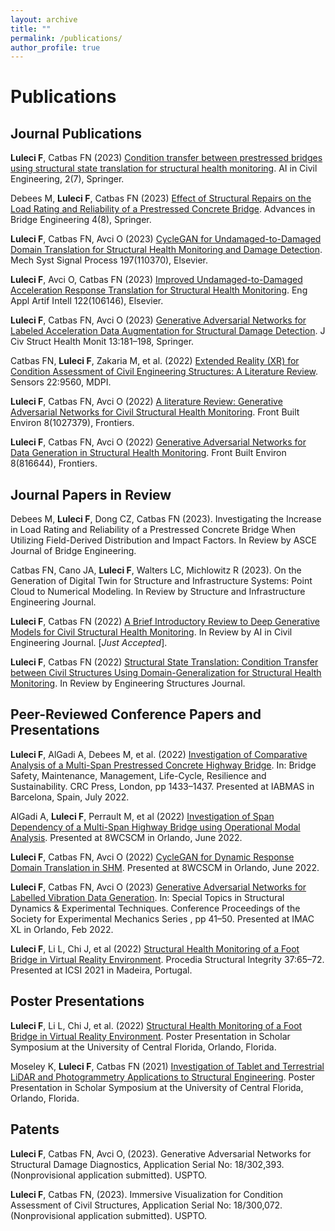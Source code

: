 ```yaml
---
layout: archive
title: ""
permalink: /publications/
author_profile: true
---
```


# Publications

## Journal Publications

**Luleci F**, Catbas FN (2023) [Condition transfer between prestressed bridges using structural state translation for structural health monitoring](https://doi.org/10.1007/s43503-023-00016-0). AI in Civil Engineering, 2(7), Springer.

Debees M, **Luleci F**, Catbas FN (2023) [Effect of Structural Repairs on the Load Rating and Reliability of a Prestressed Concrete Bridge](https://doi.org/10.1186/s43251-023-00087-0). Advances in Bridge Engineering 4(8), Springer.

**Luleci F**, Catbas FN, Avci O (2023) [CycleGAN for Undamaged-to-Damaged Domain Translation for Structural Health Monitoring and Damage Detection]( https://doi.org/10.1016/j.ymssp.2023.110370). Mech Syst Signal Process 197(110370), Elsevier. 

**Luleci F**, Avci O, Catbas FN (2023) [Improved Undamaged-to-Damaged Acceleration Response Translation for Structural Health Monitoring](https://doi.org/10.1016/j.engappai.2023.106146). Eng Appl Artif Intell 122(106146), Elsevier. 

**Luleci F**, Catbas FN, Avci O (2023) [Generative Adversarial Networks for Labeled Acceleration Data Augmentation for Structural Damage Detection](https://doi.org/10.1007/s13349-022-00627-8). J Civ Struct Health Monit 13:181–198, Springer. 

Catbas FN, **Luleci F**, Zakaria M, et al. (2022) [Extended Reality (XR) for Condition Assessment of Civil Engineering Structures: A Literature Review](https://doi.org/10.3390/s22239560). Sensors 22:9560, MDPI.  

**Luleci F**, Catbas FN, Avci O (2022) [A literature Review: Generative Adversarial Networks for Civil Structural Health Monitoring](https://doi.org/10.3389/fbuil.2022.1027379). Front Built Environ 8(1027379), Frontiers.

**Luleci F**, Catbas FN, Avci O (2022) [Generative Adversarial Networks for Data Generation in Structural Health Monitoring](https://doi.org/10.3389/fbuil.2022.816644). Front Built Environ 8(816644), Frontiers. 

## Journal Papers in Review

Debees M, **Luleci F**, Dong CZ, Catbas FN (2023). Investigating the Increase in Load Rating and Reliability of a Prestressed Concrete Bridge When Utilizing Field-Derived Distribution and Impact Factors. In Review by ASCE Journal of Bridge Engineering.

Catbas FN, Cano JA, **Luleci F**, Walters LC, Michlowitz R (2023). On the Generation of Digital Twin for Structure and Infrastructure Systems: Point Cloud to Numerical Modeling. In Review by Structure and Infrastructure Engineering Journal.

**Luleci F**, Catbas FN (2022) [A Brief Introductory Review to Deep Generative Models for Civil Structural Health Monitoring](https://doi.org/10.13140/RG.2.2.10438.55361). In Review by AI in Civil Engineering Journal. [*Just Accepted*].

**Luleci F**, Catbas FN (2022) [Structural State Translation: Condition Transfer between Civil Structures Using Domain-Generalization for Structural Health Monitoring](https://doi.org/10.48550/arXiv.2212.14048). In Review by Engineering Structures Journal. 

## Peer-Reviewed Conference Papers and Presentations

**Luleci F**, AlGadi A, Debees M, et al. (2022) [Investigation of Comparative Analysis of a Multi-Span Prestressed Concrete Highway Bridge](http://dx.doi.org/10.1201/9781003322641-174). In: Bridge Safety, Maintenance, Management, Life-Cycle, Resilience and Sustainability. CRC Press, London, pp 1433–1437. Presented at IABMAS in Barcelona, Spain, July 2022.

AlGadi A, **Luleci F**, Perrault M, et al (2022) [Investigation of Span Dependency of a Multi-Span Highway Bridge using Operational Modal Analysis](https://www.researchgate.net/publication/371251319_Investigation_of_Span_Dependency_of_a_Multi-Span_Highway_Bridge). Presented at 8WCSCM in Orlando, June 2022.

**Luleci F**, Catbas FN, Avci O (2022) [CycleGAN for Dynamic Response Domain Translation in SHM](https://www.researchgate.net/publication/371251316_CycleGAN_for_Dynamic_Response_Domain_Translation_in_SHM). Presented at 8WCSCM in Orlando, June 2022.

**Luleci F**, Catbas FN, Avci O (2023) [Generative Adversarial Networks for Labelled Vibration Data Generation](https://doi.org/10.1007/978-3-031-05405-1_5). In: Special Topics in Structural Dynamics & Experimental Techniques. Conference Proceedings of the Society for Experimental Mechanics Series , pp 41–50. Presented at IMAC XL in Orlando, Feb 2022.  

**Luleci F**, Li L, Chi J, et al (2022) [Structural Health Monitoring of a Foot Bridge in Virtual Reality Environment](https://doi.org/10.1016/j.prostr.2022.01.060). Procedia Structural Integrity 37:65–72. Presented at ICSI 2021 in Madeira, Portugal.

## Poster Presentations

**Luleci F**, Li L, Chi J, et al. (2022) [Structural Health Monitoring of a Foot Bridge in Virtual Reality Environment](https://doi.org/10.13140/RG.2.2.27905.33124). Poster Presentation in Scholar Symposium at the University of Central Florida, Orlando, Florida.

Moseley K, **Luleci F**, Catbas FN (2021) [Investigation of Tablet and Terrestrial LiDAR and Photogrammetry Applications to Structural Engineering](https://doi.org/10.13140/RG.2.2.10193.66406). Poster Presentation in Scholar Symposium at the University of Central Florida, Orlando, Florida. 

## Patents

**Luleci F**, Catbas FN, Avci O, (2023). Generative Adversarial Networks for Structural Damage Diagnostics, Application Serial No: 18/302,393. (Nonprovisional application submitted). USPTO.

**Luleci F**, Catbas FN, (2023). Immersive Visualization for Condition Assessment of Civil Structures, Application Serial No: 18/300,072. (Nonprovisional application submitted). USPTO.

